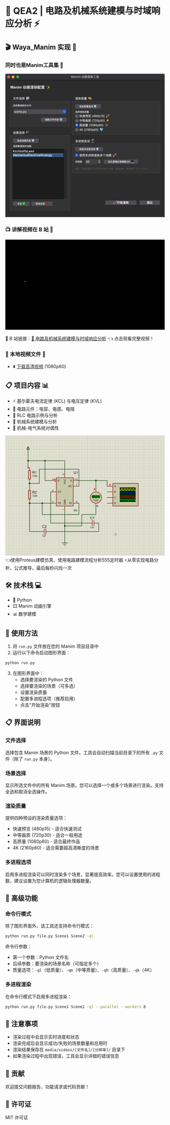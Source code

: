 # 🔬 QEA2 | 电路及机械系统建模与时域响应分析 ⚡

## 🎬 Waya_Manim 实现 🎨

### 同时也是Manim工具集 🔩

![工具界面预览](png/PixPin_2025-03-06_19-13-01.png)

### 📺 讲解视频在 B 站 🚀

![电路及机械系统建模预览](png/KirchhoffsLaws.gif)

🔗 B
站链接：[🎥 电路及机械系统建模与时域响应分析](https://www.bilibili.com/video/您的视频ID)
👈 点击观看完整视频！

### 📁 本地视频文件 💾

- ⬇️
  [下载高清视频](https://github.com/Wang-Yang-source/Manim_QEA2/raw/main/media/videos/scene/1080p60/KirchhoffsLaws.mp4)
  (1080p60)

## 📋 项目内容 📊

- ⚡ 基尔霍夫电流定律 (KCL) 与电压定律 (KVL)
- 🔋 电路元件：电容、电感、电阻
- 🧮 RLC 电路示例与分析
- 🔄 机械系统建模与分析
- 🔄 机械-电气系统对偶性

![555定时器电路建模预览](png/555.gif)
👈使用Proteus建模仿真，使用电路建模流程分析555定时器
⚡从零实现电路分析，公式推导，最后每秒闪烁一次

## 🛠️ 技术栈 💻

- 🐍 Python
- 🎞️ Manim 动画引擎
- 📊 数学建模

## 🚀 使用方法

1. 将 `run.py` 文件放在您的 Manim 项目目录中
2. 运行以下命令启动图形界面：

```bash
python run.py
```

3. 在图形界面中：
   - 选择要渲染的 Python 文件
   - 选择要渲染的场景（可多选）
   - 设置渲染质量
   - 配置多进程选项（推荐启用）
   - 点击"开始渲染"按钮

## 📋 界面说明

### 文件选择

选择包含 Manim 场景的 Python 文件。工具会自动扫描当前目录下的所有 `.py`
文件（除了 `run.py` 本身）。

### 场景选择

显示所选文件中的所有 Manim
场景。您可以选择一个或多个场景进行渲染。支持全选和取消全选操作。

### 渲染质量

提供四种预设的渲染质量选项：

- 快速预览 (480p15) - 适合快速测试
- 中等画质 (720p30) - 适合一般用途
- 高质量 (1080p60) - 适合最终作品
- 4K (2160p60) - 适合需要超高清晰度的场景

### 多进程选项

启用多进程渲染可以同时渲染多个场景，显著提高效率。您可以设置使用的进程数，建议设置为您计算机的逻辑处理器数量。

## 🔧 高级功能

### 命令行模式

除了图形界面外，该工具还支持命令行模式：

```bash
python run.py file.py Scene1 Scene2 -ql
```

命令行参数：

- 第一个参数：Python 文件名
- 后续参数：要渲染的场景名称（可指定多个）
- 质量选项：`-ql`（低质量）、`-qm`（中等质量）、`-qh`（高质量）、`-qk`（4K）

### 多进程渲染

在命令行模式下启用多进程渲染：

```bash
python run.py file.py Scene1 Scene2 -ql --parallel --workers 8
```

## 📝 注意事项

- 渲染过程中会显示实时进度和状态
- 渲染完成后会显示成功/失败的场景数量和总用时
- 渲染结果保存在 `media/videos/[文件名]/[分辨率]/` 目录下
- 如果渲染过程中出现错误，工具会显示详细的错误信息

## 🤝 贡献

欢迎提交问题报告、功能请求或代码贡献！

## 📜 许可证

MIT 许可证
